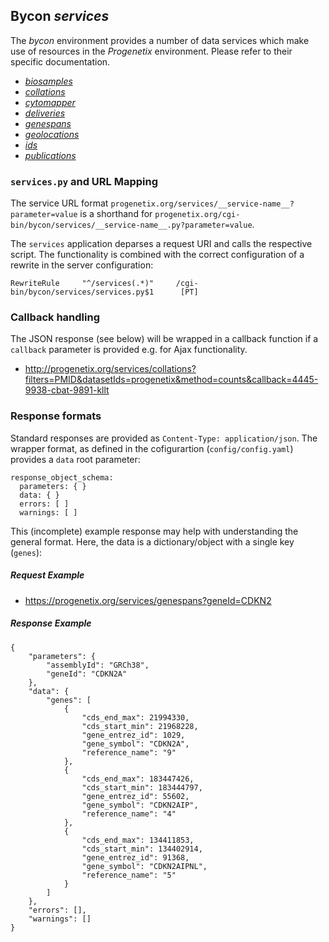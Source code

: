 <!--podmd-->
## Bycon _services_

The _bycon_ environment provides a number of data services which make use of
resources in the _Progenetix_ environment. Please refer to their specific
documentation.

* [_biosamples_](biosamples.md)
* [_collations_](collations.md)
* [_cytomapper_](cytomapper.md)
* [_deliveries_](deliveries.md)
* [_genespans_](genespans.md)
* [_geolocations_](geolocations.md)
* [_ids_](ids.md)
* [_publications_](publications.md)

### `services.py` and URL Mapping

The service URL format `progenetix.org/services/__service-name__?parameter=value`
is a shorthand for `progenetix.org/cgi-bin/bycon/services/__service-name__.py?parameter=value`.

The `services` application deparses a request URI and calls the respective
script. The functionality is combined with the correct configuration of a 
rewrite in the server configuration:

```
RewriteRule     "^/services(.*)"     /cgi-bin/bycon/services/services.py$1      [PT]
```

### Callback handling

The JSON response (see below) will be wrapped in a callback function if a `callback` 
parameter is provided e.g. for Ajax functionality.

* <http://progenetix.org/services/collations?filters=PMID&datasetIds=progenetix&method=counts&callback=4445-9938-cbat-9891-kllt>

### Response formats

Standard responses are provided as `Content-Type: application/json`. The wrapper
format, as defined in the cofigurartion (`config/config.yaml`) provides a `data`
root parameter:

```
response_object_schema:
  parameters: { }
  data: { }
  errors: [ ]
  warnings: [ ]
```

This (incomplete) example response may help with understanding the general
format. Here, the data is a dictionary/object with a single key (`genes`):

##### Request  Example

* <https://progenetix.org/services/genespans?geneId=CDKN2>

##### Response Example

```
{
    "parameters": {
        "assemblyId": "GRCh38",
        "geneId": "CDKN2A"
    },
    "data": {
        "genes": [
            {
                "cds_end_max": 21994330,
                "cds_start_min": 21968228,
                "gene_entrez_id": 1029,
                "gene_symbol": "CDKN2A",
                "reference_name": "9"
            },
            {
                "cds_end_max": 183447426,
                "cds_start_min": 183444797,
                "gene_entrez_id": 55602,
                "gene_symbol": "CDKN2AIP",
                "reference_name": "4"
            },
            {
                "cds_end_max": 134411853,
                "cds_start_min": 134402914,
                "gene_entrez_id": 91368,
                "gene_symbol": "CDKN2AIPNL",
                "reference_name": "5"
            }
        ]
    },
    "errors": [],
    "warnings": []
}
```
<!--/podmd-->
